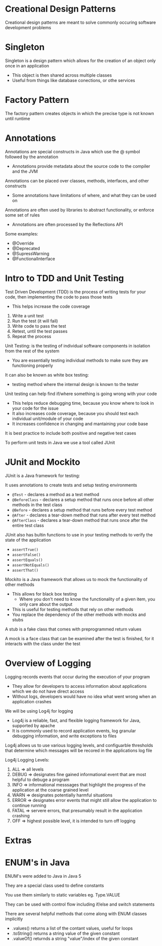 # Creational Design Patterns

Creational design patterns are meant to solve commonly occuring software development problems

# Singleton

Singleton is a design pattern which allows for the creation of an object only once in an application

-   This object is then shared across multiple classes
-   Useful from things like database conections, or othe services

# Factory Pattern

The factory pattern creates objects in which the precise type is not known until runtime

# Annotations

Annotations are special constructs in Java which use the @ symbol followed by the annotation

-   Annotations provide metadata about the source code to the compiler and the JVM

Annotations can be placed over classes, methods, interfaces, and other constructs

-   Some annotations have limitations of where, and what they can be used on

Annotations are often used by libraries to abstract functionality, or enforce some set of rules

-   Annotations are often processed by the Reflections API

Some examples:

-   @Override
-   @Deprecated
-   @SupressWarning
-   @FunctionalInterface

# Intro to TDD and Unit Testing

Test Driven Development (TDD) is the process of writing tests for your code, then implementing the code to pass those tests

-   This helps increase the code coverage

1. Write a unit test
2. Run the test (it will fail)
3. Write code to pass the test
4. Retest, until the test passes
5. Repeat the process

Unit Testing: is the testing of individual software components in isolation from the rest of the system

-   You are essentially testing individual methods to make sure they are functioning properly

It can also be known as white box testing:

-   testing method where the internal design is known to the tester

Unit testing can help find if/where something is going wrong with your code

-   This helps reduce debugging time, because you know where to look in your code for the issue
-   It also increases code coverage, because you should test each individual unit/module of your code
-   It increases confidence in changing and mantaining your code base

It is best practice to include both positive and negative test cases

To perform unit tests in Java we use a tool called JUnit

# JUnit and Mockito

JUnit is a Java framework for testing:

It uses annotations to create tests and setup testing environments

-   `@Test` - declares a method as a test method
-   `@BeforeClass` - declares a setup method that runs once before all other methods in the test class
-   `@Before` - declares a setup method that runs before every test method
-   `@After` - declares a tear-down method that runs after every test method
-   `@AfterClass` - declares a tear-down method that runs once after the entire test class

JUnit also has bultin functions to use in your testing methods to verify the state of the application

-   `assertTrue()`
-   `assertFalse()`
-   `assertEquals()`
-   `assertNotEquals()`
-   `assertThat()`

Mockito is a Java framework that allows us to mock the functionality of other methods

-   This allows for black box testing
    -   Where you don't need to know the functionality of a given item, you only care about the output
-   This is useful for testing methods that rely on other methods
-   You replace the dependency of the other methods with mocks and stubs

A stub is a fake class that comes with preprogrammed return values

A mock is a face class that can be examined after the test is finished, for it interacts with the class under the test

# Overview of Logging

Logging records events that occur during the execution of your program

-   They allow for developers to access information about applications which we do not have direct access
-   Without logs, developers would have no idea what went wrong when an application crashes

We will be using Log4j for logging

-   Log4j is a reliable, fast, and flexible logging framework for Java, supported by apache
-   It is commonly used to record application events, log granular debugging information, and write exceptions to files

Log4j allows us to use various logging levels, and configuarble thresholds that determine which messages will be recored in the applications log file

Log4j Logging Levels:

1. ALL => all levels
2. DEBUG => designates fine gained informational event that are most helpful to debuge a program
3. INFO => informational messsages that highlight the progress of the application at the coarse grained level
4. WARN => designates potentially harmful situations
5. ERROR => designates error events that might still allow the application to continue running
6. FATAL => servere errors, that presumably result in the application crashing
7. OFF => highest possible level, it is intended to turn off logging

# Extras

# ENUM's in Java

ENUM's were added to Java in Java 5

They are a special class used to define constants

You use them similarly to static variables eg. Type.VALUE

They can be used with control flow including if/else and switch statements

There are several helpful methods that come along with ENUM classes implicitly

-   .values() returns a list of the contant values, useful for loops
-   .toString() returns a string value of the given constant
-   .valueOf() returnds a string "value"/index of the given constant
